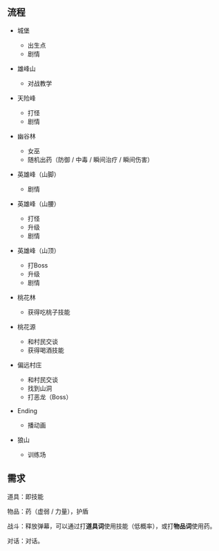## 流程

- 城堡
  - 出生点
  - 剧情
- 雄峰山
  - 对战教学
- 天险峰
  - 打怪
  - 剧情
- 幽谷林
  - 女巫
  - 随机出药（防御 / 中毒 / 瞬间治疗 / 瞬间伤害）
- 英雄峰（山脚）
  - 剧情

- 英雄峰（山腰）
  - 打怪
  - 升级
  - 剧情
- 英雄峰（山顶）
  - 打Boss
  - 升级
  - 剧情
- 桃花林
  - 获得吃桃子技能
- 桃花源
  - 和村民交谈
  - 获得喝酒技能
- 偏远村庄
  - 和村民交谈
  - 找到山洞
  - 打恶龙（Boss）
- Ending
  - 播动画



- 狼山
  - 训练场



## 需求

道具：即技能

物品：药（虚弱 / 力量），护盾

战斗：释放弹幕，可以通过打**道具词**使用技能（低概率），或打**物品词**使用药。

对话：对话。
